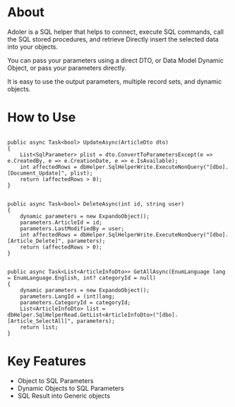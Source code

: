 # About

Adoler is a SQL helper that helps to connect, execute SQL commands, call the SQL stored procedures, and retrieve
Directly insert the selected data into your objects.

You can pass your parameters using a direct DTO, or Data Model Dynamic Object, or pass your parameters directly.

It is easy to use the output parameters, multiple record sets, and dynamic objects.


# How to Use
```

public async Task<bool> UpdateAsync(ArticleDto dto)
{
    List<SqlParameter> plist = dto.ConvertToParametersExcept(e => e.CreatedBy, e => e.CreationDate, e => e.IsAvailable);
    int affectedRows = dbHelper.SqlHelperWrite.ExecuteNonQuery("[dbo].[Document_Update]", plist);
    return (affectedRows > 0);
}


public async Task<bool> DeleteAsync(int id, string user)
{
    dynamic parameters = new ExpandoObject();
    parameters.ArticleId = id;
    parameters.LastModifiedBy = user;
    int affectedRows = dbHelper.SqlHelperWrite.ExecuteNonQuery("[dbo].[Article_Delete]", parameters);
    return (affectedRows > 0);
}


public async Task<List<ArticleInfoDto>> GetAllAsync(EnumLanguage lang = EnumLanguage.English, int? categoryId = null)
{
    dynamic parameters = new ExpandoObject();
    parameters.LangId = (int)lang;
    parameters.CategoryId = categoryId;
    List<ArticleInfoDto> list = dbHelper.SqlHelperRead.GetList<ArticleInfoDto>("[dbo].[Article_SelectAll]", parameters);
    return list;
}
```	

# Key Features

* Object to SQL Parameters
* Dynamic Objects to SQL Parameters
* SQL Result into Generic objects
